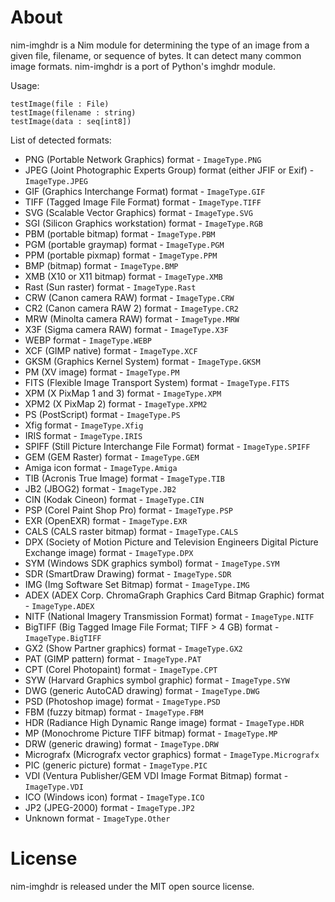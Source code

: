 About
=====

nim-imghdr is a Nim module for determining the type of an image from a given file, filename, or sequence of bytes.
It can detect many common image formats. nim-imghdr is a port of Python's imghdr module.

Usage:
    
    testImage(file : File)
    testImage(filename : string)
    testImage(data : seq[int8])

List of detected formats:

* PNG (Portable Network Graphics) format - `ImageType.PNG`
* JPEG (Joint Photographic Experts Group) format (either JFIF or Exif) - `ImageType.JPEG`
* GIF (Graphics Interchange Format) format - `ImageType.GIF`
* TIFF (Tagged Image File Format) format - `ImageType.TIFF`
* SVG (Scalable Vector Graphics) format - `ImageType.SVG`
* SGI (Silicon Graphics workstation) format - `ImageType.RGB`
* PBM (portable bitmap) format - `ImageType.PBM`
* PGM (portable graymap) format - `ImageType.PGM`
* PPM (portable pixmap) format - `ImageType.PPM`
* BMP (bitmap) format - `ImageType.BMP`
* XMB (X10 or X11 bitmap) format - `ImageType.XMB`
* Rast (Sun raster) format - `ImageType.Rast`
* CRW (Canon camera RAW) format - `ImageType.CRW`
* CR2 (Canon camera RAW 2) format - `ImageType.CR2`
* MRW (Minolta camera RAW) format - `ImageType.MRW`
* X3F (Sigma camera RAW) format - `ImageType.X3F`
* WEBP format - `ImageType.WEBP`
* XCF (GIMP native) format - `ImageType.XCF`
* GKSM (Graphics Kernel System) format - `ImageType.GKSM`
* PM (XV image) format - `ImageType.PM`
* FITS (Flexible Image Transport System) format - `ImageType.FITS`
* XPM (X PixMap 1 and 3) format - `ImageType.XPM`
* XPM2 (X PixMap 2) format - `ImageType.XPM2`
* PS (PostScript) format - `ImageType.PS`
* Xfig format - `ImageType.Xfig`
* IRIS format - `ImageType.IRIS`
* SPIFF (Still Picture Interchange File Format) format - `ImageType.SPIFF`
* GEM (GEM Raster) format - `ImageType.GEM`
* Amiga icon format - `ImageType.Amiga`
* TIB (Acronis True Image) format - `ImageType.TIB`
* JB2 (JBOG2) format - `ImageType.JB2`
* CIN (Kodak Cineon) format - `ImageType.CIN`
* PSP (Corel Paint Shop Pro) format - `ImageType.PSP`
* EXR (OpenEXR) format - `ImageType.EXR`
* CALS (CALS raster bitmap) format - `ImageType.CALS`
* DPX (Society of Motion Picture and Television Engineers Digital Picture Exchange image) format - `ImageType.DPX`
* SYM (Windows SDK graphics symbol) format - `ImageType.SYM`
* SDR (SmartDraw Drawing) format - `ImageType.SDR`
* IMG (Img Software Set Bitmap) format - `ImageType.IMG`
* ADEX (ADEX Corp. ChromaGraph Graphics Card Bitmap Graphic) format - `ImageType.ADEX`
* NITF (National Imagery Transmission Format) format - `ImageType.NITF`
* BigTIFF (Big Tagged Image File Format; TIFF > 4 GB) format - `ImageType.BigTIFF`
* GX2 (Show Partner graphics) format - `ImageType.GX2`
* PAT (GIMP pattern) format - `ImageType.PAT`
* CPT (Corel Photopaint) format - `ImageType.CPT`
* SYW (Harvard Graphics symbol graphic) format - `ImageType.SYW`
* DWG (generic AutoCAD drawing) format - `ImageType.DWG`
* PSD (Photoshop image) format - `ImageType.PSD`
* FBM (fuzzy bitmap) format - `ImageType.FBM`
* HDR (Radiance High Dynamic Range image) format - `ImageType.HDR`
* MP (Monochrome Picture TIFF bitmap) format - `ImageType.MP`
* DRW (generic drawing) format - `ImageType.DRW`
* Micrografx (Micrografx vector graphics) format - `ImageType.Micrografx`
* PIC (generic picture) format - `ImageType.PIC`
* VDI (Ventura Publisher/GEM VDI Image Format Bitmap) format - `ImageType.VDI`
* ICO (Windows icon) format - `ImageType.ICO`
* JP2 (JPEG-2000) format - `ImageType.JP2`
* Unknown format - `ImageType.Other`


License
=======

nim-imghdr is released under the MIT open source license.
